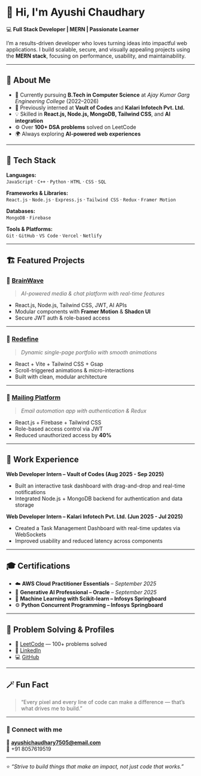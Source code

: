 # 👋 Hi, I'm Ayushi Chaudhary  

💻 **Full Stack Developer | MERN | Passionate Learner**

I’m a results-driven developer who loves turning ideas into impactful web applications. I build scalable, secure, and visually appealing projects using the **MERN stack**, focusing on performance, usability, and maintainability.

---

## 🚀 About Me
- 🌱 Currently pursuing **B.Tech in Computer Science** at *Ajay Kumar Garg Engineering College* (2022–2026)  
- 💼 Previously interned at **Vault of Codes** and **Kalari Infotech Pvt. Ltd.**  
- 💡 Skilled in **React.js, Node.js, MongoDB, Tailwind CSS**, and **AI integration**  
- ⚙️ Over **100+ DSA problems** solved on LeetCode  
- 🌍 Always exploring **AI-powered web experiences**

---

## 🧠 Tech Stack

**Languages:**  
`JavaScript` · `C++` · `Python` · `HTML` · `CSS` · `SQL`

**Frameworks & Libraries:**  
`React.js` · `Node.js` · `Express.js` · `Tailwind CSS` · `Redux` · `Framer Motion`

**Databases:**  
`MongoDB` · `Firebase`

**Tools & Platforms:**  
`Git` · `GitHub` · `VS Code` · `Vercel` · `Netlify`

---

## 🏗️ Featured Projects

### 🧠 [BrainWave](https://brainwavyy-seven.vercel.app/)
> *AI-powered media & chat platform with real-time features*
- React.js, Node.js, Tailwind CSS, JWT, AI APIs  
- Modular components with **Framer Motion** & **Shadcn UI**  
- Secure JWT auth & role-based access  

---

### 🎨 [Redefine](https://redefine-rosy.vercel.app/)
> *Dynamic single-page portfolio with smooth animations*  
- React + Vite + Tailwind CSS + Gsap  
- Scroll-triggered animations & micro-interactions  
- Built with clean, modular architecture  

---

### 📧 [Mailing Platform](https://fir-e8842.web.app/)
> *Email automation app with authentication & Redux*  
- React.js + Firebase + Tailwind CSS  
- Role-based access control via JWT  
- Reduced unauthorized access by **40%**

---

## 💼 Work Experience

**Web Developer Intern – Vault of Codes (Aug 2025 - Sep 2025)**  
- Built an interactive task dashboard with drag-and-drop and real-time notifications  
- Integrated Node.js + MongoDB backend for authentication and data storage  

**Web Developer Intern – Kalari Infotech Pvt. Ltd. (Jun 2025 - Jul 2025)**  
- Created a Task Management Dashboard with real-time updates via WebSockets  
- Improved usability and reduced latency across components  

---

## 🎓 Certifications

- ☁️ **AWS Cloud Practitioner Essentials** – *September 2025*  
- 🤖 **Generative AI Professional – Oracle** – *September 2025*  
- 🧩 **Machine Learning with Scikit-learn – Infosys Springboard**  
- ⚙️ **Python Concurrent Programming – Infosys Springboard**

---

## 🧩 Problem Solving & Profiles
- 🧮 [LeetCode](https://leetcode.com/u/Ayushichaudhary12/) — 100+ problems solved  
- 💼 [LinkedIn](https://www.linkedin.com/in/ayushi-chaudhary01/)  
- 💻 [GitHub](https://github.com/ayushi2212125)

---

## 🪄 Fun Fact
> “Every pixel and every line of code can make a difference — that’s what drives me to build.”

---

### 📨 Connect with me
📧 **ayushichaudhary7505@email.com**  
📱 +91 8057619519  

---

⭐️ *“Strive to build things that make an impact, not just code that works.”*  

